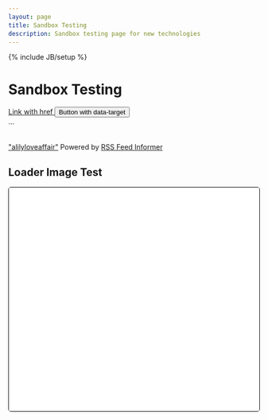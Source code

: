 ```yaml
---
layout: page
title: Sandbox Testing
description: Sandbox testing page for new technologies
---
```

{% include JB/setup %}
<style type="text/css">
	img#loaderImageTest {
  width: 600px;
  height: 450px;
  background: url(http://blog.teamtreehouse.com/wp-content/uploads/2015/05/loading.gif) 50% no-repeat;
  border: 1px solid black;
  border-radius: 5px;
}
</style>
<script>
//$(document).ready(function(){
//$("#ajaxcontent").load("http://ncdesigns-studio.com/pages.html","#wrap");
//});
</script>
<script>
//var stateObj = { foo: "bar" };
//history.pushState(stateObj, "page 2", "/test.html");
</script>
<main>
<div class="flex-container">
<h1 class="flex-item">
	Sandbox Testing
</h1>
<div class="flex-item" id="ajaxcontent">
</div>
<div id="sampleArea"></div>
</div>
<a class="btn btn-primary" role="button" data-toggle="collapse" href="#collapseExample" aria-expanded="false" aria-controls="collapseExample">
  Link with href
</a>
<button class="btn btn-primary" type="button" data-toggle="collapse" data-target="#collapseExample" aria-expanded="false" aria-controls="collapseExample">
  Button with data-target
</button>
<div class="collapse" id="collapseExample">
  <div class="well">
    ...
  </div>
</div>
<br><br>
<script type="text/javascript" src="https://feed.informer.com/widgets/CLN29YWOKM.js"></script>
<noscript><a href="https://feed.informer.com/widgets/CLN29YWOKM.html">"alilyloveaffair"</a>
Powered by <a href="http://feed.informer.com/">RSS Feed Informer</a></noscript>
<h2>Loader Image Test</h2>
<img class="img-responsive" id="loaderImageTest" border="0" style="display:block;" src="/images/spacer.gif" alt="Natalie" />

</main>
<script type="text/javascript">
		var loaderImageTestImg=document.getElementById('loaderImageTest');
		var downLoadImage=new Image();
		downLoadImage.onload=function(){
			loaderImageTestImg.src = this.src;
		};
		downLoadImage.src="/images/042914_natalie.JPG";
</script>